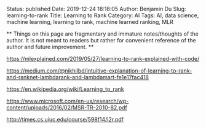 Status: published
Date: 2019-12-24 18:18:05
Author: Benjamin Du
Slug: learning-to-rank
Title: Learning to Rank
Category: AI
Tags: AI, data science, machine learning, learning to rank, machine learned ranking, MLR

**
Things on this page are fragmentary and immature notes/thoughts of the author.
It is not meant to readers but rather for convenient reference of the author and future improvement.
**

https://mlexplained.com/2019/05/27/learning-to-rank-explained-with-code/

https://medium.com/@nikhilbd/intuitive-explanation-of-learning-to-rank-and-ranknet-lambdarank-and-lambdamart-fe1e17fac418

https://en.wikipedia.org/wiki/Learning_to_rank

https://www.microsoft.com/en-us/research/wp-content/uploads/2016/02/MSR-TR-2010-82.pdf

http://times.cs.uiuc.edu/course/598f14/l2r.pdf
